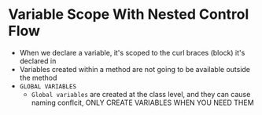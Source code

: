 # Variable Scope With Nested Control Flow
* When we declare a variable, it's scoped to the curl braces (block) it's declared in
* Variables created within a method are not going to be available outside the method
* `GLOBAL VARIABLES`
    - `Global variables` are created at the class level, and they can cause naming conflcit, ONLY CREATE VARIABLES WHEN YOU NEED THEM